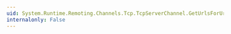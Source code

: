 ```yaml
---
uid: System.Runtime.Remoting.Channels.Tcp.TcpServerChannel.GetUrlsForUri(System.String)
internalonly: False
---
```

